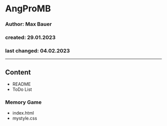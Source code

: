 # AngProMB 
### Author: Max Bauer
### created: 29.01.2023
### last changed: 04.02.2023

---

## Content
* README
* ToDo List

### Memory Game
* index.html
* mystyle.css
